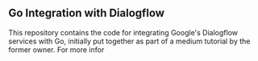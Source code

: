 ## Go Integration with Dialogflow
This repository contains the code for integrating Google's Dialogflow services with Go, initially put together as part of a medium tutorial by the former owner. For more infor